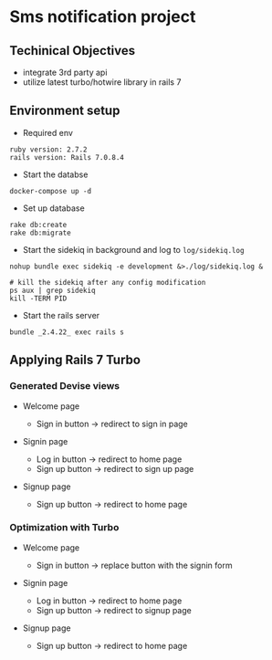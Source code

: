 # Sms notification project
## Techinical Objectives
* integrate 3rd party api
* utilize latest turbo/hotwire library in rails 7

## Environment setup
* Required env
```
ruby version: 2.7.2
rails version: Rails 7.0.8.4
```

* Start the databse
```
docker-compose up -d
```

* Set up database
```
rake db:create
rake db:migrate
```

* Start the sidekiq in background and log to `log/sidekiq.log`
```
nohup bundle exec sidekiq -e development &>./log/sidekiq.log &

# kill the sidekiq after any config modification
ps aux | grep sidekiq
kill -TERM PID
```

* Start the rails server
```
bundle _2.4.22_ exec rails s
```

## Applying Rails 7 Turbo
### Generated Devise views
* Welcome page
    * Sign in button -> redirect to sign in page

* Signin page
    * Log in button -> redirect to home page
    * Sign up button -> redirect to sign up page

* Signup page
    * Sign up button -> redirect to home page

### Optimization with Turbo
* Welcome page
    * Sign in button -> replace button with the signin form

* Signin page
    * Log in button -> redirect to home page
    * Sign up button -> redirect to signup page

* Signup page
    * Sign up button -> redirect to home page
